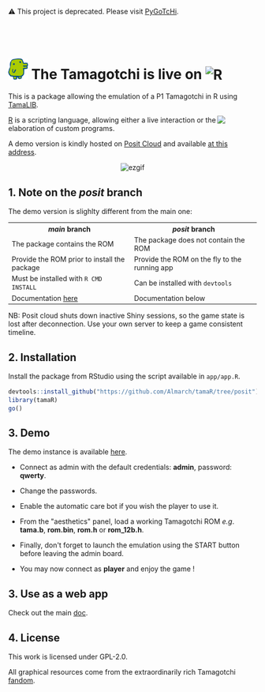 ⚠️ This project is deprecated. Please visit [PyGoTcHi](https://github.com/almarch/pygotchi).

<br>
<br>

# <img src="inst/www/icon.png" alt="TaMaGoTcHi" width="40"/> The Tamagotchi is live on <img src="https://cran.r-project.org/Rlogo.svg" alt="R" width="45"/>

This is a package allowing the emulation of a P1 Tamagotchi in R using [TamaLIB](https://github.com/jcrona/tamalib).

<img src="https://docs.posit.co/images/product-icons/posit-icon-fullcolor.png" width="80px" align="right"/>

[R](https://r-project.org) is a scripting language, allowing either a live interaction or the elaboration of custom programs.

A demo version is kindly hosted on [Posit Cloud](https://posit.co) and available [at this address](https://almarch.shinyapps.io/tamaR).

<p align="center"><img src="https://github.com/user-attachments/assets/fe3c4fdd-2a94-4edd-ae6a-c61e2424b517" alt = "ezgif" width="400px"/></p>

## 1. Note on the <i>posit</i> branch

The demo version is slighlty different from the main one:

<table>
    <tr>
        <th><i>main</i> branch</th><th><i>posit</i> branch</th>
    </tr>
    <tr>
        <td>The package contains the ROM</td><td>The package does not contain the ROM</td>
    </tr>
    <tr>
        <td>Provide the ROM prior to install the package</td><td>Provide the ROM on the fly to the running app</td>
    </tr>
    <tr>
        <td>Must be installed with <code>R CMD INSTALL</code></td><td>Can be installed with <code>devtools</code></td>
    </tr>
    <tr>
        <td>Documentation <a href = https://github.com/Almarch/tamaR/tree/main>here</a></td><td>Documentation below</td>
    </tr>
</table>

NB: Posit cloud shuts down inactive Shiny sessions, so the game state is lost after deconnection. Use your own server to keep a game consistent timeline.

## 2. Installation

Install the package from RStudio using the script available in `app/app.R`.

```r
devtools::install_github("https://github.com/Almarch/tamaR/tree/posit")
library(tamaR)
go()
```

## 3. Demo

The demo instance is available [here](https://almarch.shinyapps.io/tamaR).

- Connect as admin with the default credentials: **admin**, password: **qwerty**.

- Change the passwords.

- Enable the automatic care bot if you wish the player to use it.

- From the "aesthetics" panel, load a working Tamagotchi ROM <i>e.g</i>. **tama.b**, **rom.bin**, **rom.h** or **rom_12b.h**.

- Finally, don't forget to launch the emulation using the START button before leaving the admin board.

- You may now connect as **player** and enjoy the game !

## 3. Use as a web app

Check out the main [doc](https://github.com/Almarch/tamaR/tree/main#5-use-as-a-web-app).

## 4. License 

This work is licensed under GPL-2.0.

All graphical resources come from the extraordinarily rich Tamagotchi [fandom](https://tamagotchi.fandom.com/wiki/Tamagotchi_(1996_Pet)).
